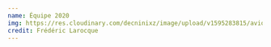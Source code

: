 ```yaml
---
name: Équipe 2020
img: https://res.cloudinary.com/decninixz/image/upload/v1595283815/avion_cargo_site_web_full_res-08202_ne6ywj.jpg
credit: Frédéric Larocque
---
```

